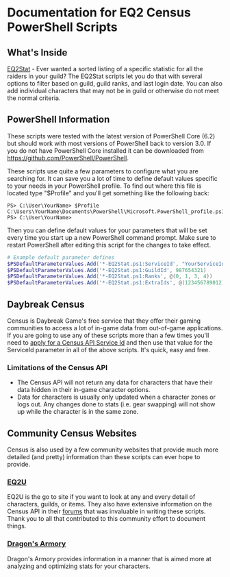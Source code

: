 # Documentation for EQ2 Census PowerShell Scripts

## What's Inside

[EQ2Stat](https://github.com/TequilaGold/DBCensus/tree/master/EQ2Stat) - Ever wanted a sorted listing of a specific statistic for all the raiders in your guild?  The EQ2Stat scripts let you do that with several options to filter based on guild, guild ranks, and last login date.  You can also add individual characters that may not be in guild or otherwise do not meet the normal criteria.

## PowerShell Information

These scripts were tested with the latest version of PowerShell Core (6.2) but should work with most versions of PowerShell back to version 3.0.  If you do not have PowerShell Core installed it can be downloaded from https://github.com/PowerShell/PowerShell.

These scripts use quite a few parameters to configure what you are searching for.  It can save you a lot of time to define default values specific to your needs in your PowerShell profile.  To find out where this file is located type "$Profile" and you'll get something like the following back:

    PS> C:\User\YourName> $Profile
    C:\Users\YourName\Documents\PowerShell\Microsoft.PowerShell_profile.ps1
    PS> C:\User\YourName>

Then you can define default values for your parameters that will be set every time you start up a new PowerShell command prompt.  Make sure to restart PowerShell after editing this script for the changes to take effect.

```PowerShell
# Example default parameter defines
$PSDefaultParameterValues.Add('*-EQ2Stat.ps1:ServiceId', "YourServiceId")
$PSDefaultParameterValues.Add('*-EQ2Stat.ps1:GuildId', 987654321)
$PSDefaultParameterValues.Add('*-EQ2Stat.ps1:Ranks', @(0, 1, 3, 4))
$PSDefaultParameterValues.Add('*-EQ2Stat.ps1:ExtraIds', @(123456789012))
```

## Daybreak Census

Census is Daybreak Game's free service that they offer their gaming communities to access a lot of in-game data from out-of-game applications.  If you are going to use any of these scripts more than a few times you'll need to [apply for a Census API Service Id](https://census.daybreakgames.com/#devSignup) and then use that value for the ServiceId parameter in all of the above scripts.  It's quick, easy and free.

### Limitations of the Census API

* The Census API will not return any data for characters that have their data hidden in their in-game character options.
* Data for characters is usually only updated when a character zones or logs out.  Any changes done to stats (i.e. gear swapping) will not show up while the character is in the same zone.

## Community Census Websites

Census is also used by a few community websites that provide much more detailed (and pretty) information than these scripts can ever hope to provide.

### [EQ2U](https://u.eq2wire.com/)

EQ2U is the go to site if you want to look at any and every detail of characters, guilds, or items.  They also have extensive information on the Census API in their [forums](https://forums.eq2wire.com/forums/census-everquest-ii.268/) that was invaluable in writing these scripts.  Thank you to all that contributed to this community effort to document things.

### [Dragon's Armory](http://www.dragonsarmory.com)

Dragon's Armory provides information in a manner that is aimed more at analyzing and optimizing stats for your characters.

